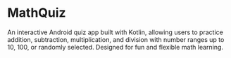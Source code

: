 # MathQuiz
An interactive Android quiz app built with Kotlin, allowing users to practice addition, subtraction, multiplication, and division with number ranges up to 10, 100, or randomly selected. Designed for fun and flexible math learning.


